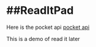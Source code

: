 ##ReadItPad
=========
Here is the pocket api
[pocket api](http://getpocket.com/api/docs/)

This is a demo of read it later

